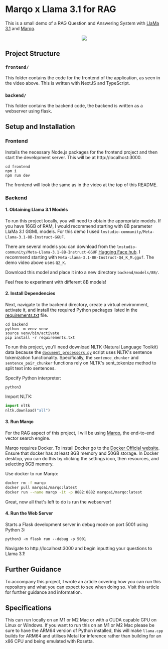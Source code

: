 # Marqo x Llama 3.1 for RAG

This is a small demo of a RAG Question and Answering System with [LlaMa 3.1](https://llama.meta.com/) and [Marqo](https://marqo.ai/).

<p align="center">
    <a><img src="https://github.com/ellie-sleightholm/marqo-llama3_1/blob/main/assets/marqo_llama3_1_demo.mp4"></a>
</p>

## Project Structure

### `frontend/`

This folder contains the code for the frontend of the application, as seen in the video above. This is written with NextJS and TypeScript.

### `backend/`

This folder contains the backend code, the backend is written as a webserver using flask.

## Setup and Installation

### Frontend

Installs the necessary Node.js packages for the frontend project and then start the development server. This will be at http://localhost:3000.
```
cd frontend
npm i
npm run dev
```
The frontend will look the same as in the video at the top of this README. 

### Backend

#### 1. Obtaining Llama 3.1 Models
To run this project locally, you will need to obtain the appropriate models. If you have 16GB of RAM, I would recommend starting with 8B parameter LlaMa 3.1 GGML models. For this demo I used `lmstudio-community/Meta-Llama-3.1-8B-Instruct-GGUF`. 

There are several models you can download from the `lmstudio-community/Meta-Llama-3.1-8B-Instruct-GGUF` [Hugging Face hub](https://huggingface.co/lmstudio-community/Meta-Llama-3.1-8B-Instruct-GGUF/tree/main). I recommend starting with `Meta-Llama-3.1-8B-Instruct-Q4_K_M.gguf`. The demo video above uses `Q2_K`.

Download this model and place it into a new directory `backend/models/8B/`.

Feel free to experiment with different 8B models!

#### 2. Install Dependencies
Next, navigate to the backend directory, create a virtual environment, activate it, and install the required Python packages listed in the [requirements.txt](/backend/requirements.txt) file.

```
cd backend
python -m venv venv
source venv/bin/activate
pip install -r requirements.txt
```

To run this project, you'll need download NLTK (Natural Language Toolkit) data because the [`document_processors.py`](/backend/document_processors.py) script uses NLTK's sentence tokenization functionality. Specifically, the `sentence_chunker` and `sentence_pair_chunker` functions rely on NLTK's sent_tokenize method to split text into sentences.

Specify Python interpreter:
```
python3
```
Import NLTK:
```python
import nltk
nltk.download("all")
```

#### 3. Run Marqo
For the RAG aspect of this project, I will be using [Marqo](https://marqo.ai/), the end-to-end vector search engine.

Marqo requires Docker. To install Docker go to the [Docker Official website](https://docs.docker.com/get-docker/). Ensure that docker has at least 8GB memory and 50GB storage. In Docker desktop, you can do this by clicking the settings icon, then resources, and selecting 8GB memory.

Use docker to run Marqo:

```bash
docker rm -f marqo
docker pull marqoai/marqo:latest
docker run --name marqo -it -p 8882:8882 marqoai/marqo:latest
```

Great, now all that's left to do is run the webserver!

#### 4. Run the Web Server
Starts a Flask development server in debug mode on port 5001 using Python 3:
```
python3 -m flask run --debug -p 5001
```

Navigate to http://localhost:3000 and begin inputting your questions to Llama 3.1!

## Further Guidance
To accompany this project, I wrote an article covering how you can run this repository and what you can expect to see when doing so. Visit this article for further guidance and information.

## Specifications
This can run locally on an M1 or M2 Mac or with a CUDA capable GPU on Linux or Windows. If you want to run this on an M1 or M2 Mac please be sure to have the ARM64 version of Python installed, this will make `llama.cpp` builds for ARM64 and utilises Metal for inference rather than building for an x86 CPU and being emulated with Rosetta.
